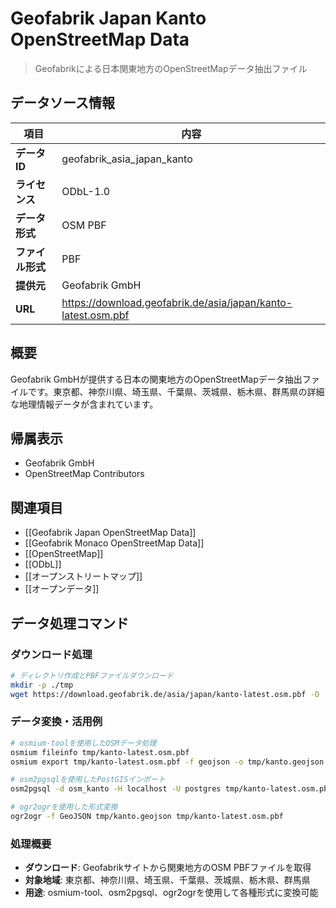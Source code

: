 # Geofabrik Japan Kanto OpenStreetMap Data

> Geofabrikによる日本関東地方のOpenStreetMapデータ抽出ファイル

## データソース情報

| 項目             | 内容                                                          |
| ---------------- | ------------------------------------------------------------- |
| **データID**     | geofabrik_asia_japan_kanto                                    |
| **ライセンス**   | ODbL-1.0                                                      |
| **データ形式**   | OSM PBF                                                       |
| **ファイル形式** | PBF                                                           |
| **提供元**       | Geofabrik GmbH                                                |
| **URL**          | https://download.geofabrik.de/asia/japan/kanto-latest.osm.pbf |

## 概要

Geofabrik GmbHが提供する日本の関東地方のOpenStreetMapデータ抽出ファイルです。東京都、神奈川県、埼玉県、千葉県、茨城県、栃木県、群馬県の詳細な地理情報データが含まれています。

## 帰属表示

- Geofabrik GmbH
- OpenStreetMap Contributors

## 関連項目

- [[Geofabrik Japan OpenStreetMap Data]]
- [[Geofabrik Monaco OpenStreetMap Data]]
- [[OpenStreetMap]]
- [[ODbL]]
- [[オープンストリートマップ]]
- [[オープンデータ]]

## データ処理コマンド

### ダウンロード処理

```bash
# ディレクトリ作成とPBFファイルダウンロード
mkdir -p ./tmp
wget https://download.geofabrik.de/asia/japan/kanto-latest.osm.pbf -O ./tmp/kanto-latest.osm.pbf
```

### データ変換・活用例

```bash
# osmium-toolを使用したOSMデータ処理
osmium fileinfo tmp/kanto-latest.osm.pbf
osmium export tmp/kanto-latest.osm.pbf -f geojson -o tmp/kanto.geojson

# osm2pgsqlを使用したPostGISインポート
osm2pgsql -d osm_kanto -H localhost -U postgres tmp/kanto-latest.osm.pbf

# ogr2ogrを使用した形式変換
ogr2ogr -f GeoJSON tmp/kanto.geojson tmp/kanto-latest.osm.pbf
```

### 処理概要

- **ダウンロード**: Geofabrikサイトから関東地方のOSM PBFファイルを取得
- **対象地域**: 東京都、神奈川県、埼玉県、千葉県、茨城県、栃木県、群馬県
- **用途**: osmium-tool、osm2pgsql、ogr2ogrを使用して各種形式に変換可能
